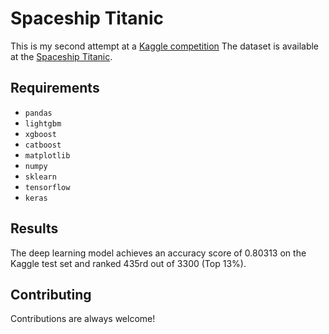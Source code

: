# Spaceship Titanic

This is my second attempt at a [Kaggle competition](https://www.kaggle.com/melvinbarbaux/competitions) 
The dataset is available at the [Spaceship Titanic](https://www.kaggle.com/competitions/spaceship-titanic).

## Requirements

- `pandas`
- `lightgbm`
- `xgboost`
- `catboost`
- `matplotlib`
- `numpy`
- `sklearn`
- `tensorflow`
- `keras`



## Results

The deep learning model achieves an accuracy score of 0.80313 on the Kaggle test set and ranked 435rd out of 3300 (Top 13%).


## Contributing
Contributions are always welcome! 
